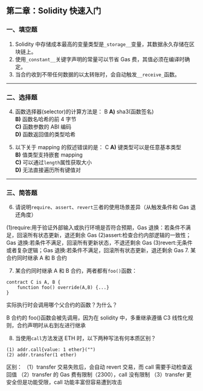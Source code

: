 ## 第二章：Solidity 快速入门

### 一、填空题

1. Solidity 中存储成本最高的变量类型是`_storage__`变量，其数据永久存储在区块链上。
2. 使用`_constant__`关键字声明的常量可以节省 Gas 费，其值必须在编译时确定。
3. 当合约收到不带任何数据的以太转账时，会自动触发`__receive_`函数。

---

### 二、选择题

4. 函数选择器(selector)的计算方法是： B
   **A)** sha3(函数签名)  
   **B)** 函数名哈希的前 4 字节  
   **C)** 函数参数的 ABI 编码  
   **D)** 函数返回值的类型哈希

5. 以下关于 mapping 的叙述错误的是： C
   **A)** 键类型可以是任意基本类型  
   **B)** 值类型支持嵌套 mapping  
   **C)** 可以通过`length`属性获取大小  
   **D)** 无法直接遍历所有键值对

---

### 三、简答题

6. 请说明`require`、`assert`、`revert`三者的使用场景差异（从触发条件和 Gas 退还角度）

(1)require:用于验证外部输入或执行环境是否符合预期，Gas 退换：若条件不满足，回滚所有状态更新，退还剩余 Gas
(2)assert:检查合约内部逻辑的一致性；Gas 退换:若条件不满足，回滚所有更新状态，不退还剩余 Gas
(3)revert:无条件或者复杂逻辑；Gas 退换:若条件不满足，回滚所有状态更新，退还剩余 Gas 7. 某合约同时继承 A 和 B 合约

7. 某合约同时继承 A 和 B 合约，两者都有`foo()`函数：

```solidity
contract C is A, B {
    function foo() override(A,B) {...}
}
```

实际执行时会调用哪个父合约的函数？为什么？

B 合约的 foo()函数会被先调用，因为在 solidity 中，多重继承遵循 C3 线性化规则，合约声明时从右到左进行继承

8. 当使用`call`方法发送 ETH 时，以下两种写法有何本质区别？

```solidity
(1) addr.call{value: 1 ether}("")
(2) addr.transfer(1 ether)
```

区别：
（1）transfer 交易失败后，会自动 revert 交易，而 call 需要手动检查返回值
（2）transfer 的 Gas 费有限制（2300），call 没有限制
（3）transfer 更安全但是功能受限，call 功能丰富但容易遭到攻击
